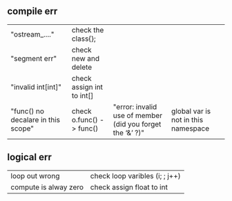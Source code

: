 compile err
-----------
<table>
<tr>
<td>"ostream_...."</td><td>check the class{};</td>
</tr>
<tr>
<td>"segment err"</td><td>check new and delete</td>
</tr>
<tr>
<td>"invalid int[int]"</td><td>check assign int to int[]</td>
</tr>
<tr>
<td>"func() no decalare in this scope"</td><td>check o.func() -> func()</td>
<td>"error: invalid use of member (did you forget the ‘&’ ?)"</td><td>global var is not in this namespace</td>
</table>




logical err
-----------
<table>
<tr>
<td>loop out wrong</td><td>check loop varibles (i; ; j++)</td>
</tr>
<tr>
<td>compute is alway zero</td><td>check assign float to int</td>
</tr>
</table>

